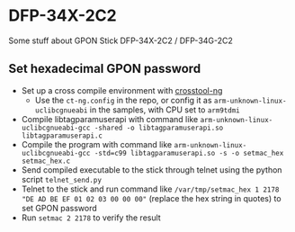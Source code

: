 # DFP-34X-2C2
Some stuff about GPON Stick DFP-34X-2C2 / DFP-34G-2C2

## Set hexadecimal GPON password

- Set up a cross compile environment with [crosstool-ng](https://crosstool-ng.github.io/docs/)
  - Use the `ct-ng.config` in the repo, or config it as `arm-unknown-linux-uclibcgnueabi` in the samples, with CPU set to `arm9tdmi`
- Compile libtagparamuserapi with command like `arm-unknown-linux-uclibcgnueabi-gcc -shared -o libtagparamuserapi.so libtagparamuserapi.c`
- Compile the program with command like `arm-unknown-linux-uclibcgnueabi-gcc -std=c99 libtagparamuserapi.so -s -o setmac_hex setmac_hex.c`
- Send compiled executable to the stick through telnet using the python script `telnet_send.py`
- Telnet to the stick and run command like `/var/tmp/setmac_hex 1 2178 "DE AD BE EF 01 02 03 00 00 00"` (replace the hex string in quotes) to set GPON password
- Run `setmac 2 2178` to verify the result
